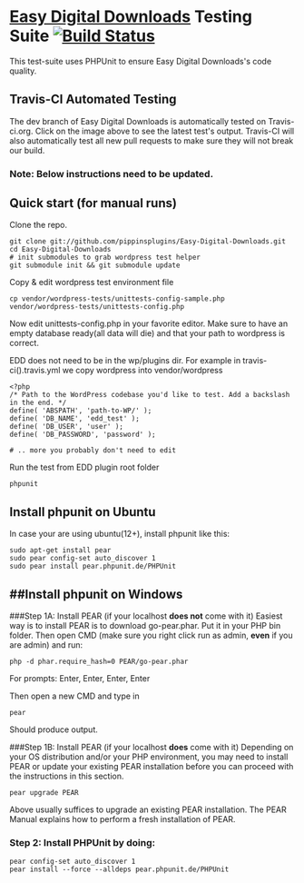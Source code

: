 [Easy Digital Downloads](http://www.easydigitaldownloads.com) Testing Suite [![Build Status](https://secure.travis-ci.org/pippinsplugins/Easy-Digital-Downloads.png?branch=master)](http://travis-ci.org/pippinsplugins/Easy-Digital-Downloads)
=================

This test-suite uses PHPUnit to ensure Easy Digital Downloads's code quality.

Travis-CI Automated Testing
-----------

The dev branch of Easy Digital Downloads is automatically tested on Travis-ci.org. 
Click on the image above to see the latest test's output.
Travis-CI will also automatically test all new pull requests to make sure they will not break our build.

### Note: Below instructions need to be updated. 


Quick start (for manual runs)
-----------------------------

Clone the repo.

    git clone git://github.com/pippinsplugins/Easy-Digital-Downloads.git
    cd Easy-Digital-Downloads
    # init submodules to grab wordpress test helper
    git submodule init && git submodule update


Copy & edit wordpress test environment file

    cp vendor/wordpress-tests/unittests-config-sample.php vendor/wordpress-tests/unittests-config.php

Now edit unittests-config.php in your favorite editor. Make sure to have an empty database ready(all data will die) and
that your path to wordpress is correct.

EDD does not need to be in the wp/plugins dir. For example in travis-ci().travis.yml we copy wordpress into vendor/wordpress

    <?php
    /* Path to the WordPress codebase you'd like to test. Add a backslash in the end. */
    define( 'ABSPATH', 'path-to-WP/' );
    define( 'DB_NAME', 'edd_test' );
    define( 'DB_USER', 'user' );
    define( 'DB_PASSWORD', 'password' );

    # .. more you probably don't need to edit


Run the test from EDD plugin root folder

    phpunit


Install phpunit on Ubuntu
-------------------------

In case your are using ubuntu(12+), install phpunit like this:

    sudo apt-get install pear
    sudo pear config-set auto_discover 1
    sudo pear install pear.phpunit.de/PHPUnit
	
##Install phpunit on Windows
--------------------------
###Step 1A: Install PEAR (if your localhost **does not** come with it)
Easiest way is to install PEAR is to download go-pear.phar.
Put it in your PHP bin folder.
Then open CMD (make sure you right click run as admin, **even** if you are admin) and run:

	php -d phar.require_hash=0 PEAR/go-pear.phar

For prompts:
Enter, Enter, Enter, Enter

Then open a new CMD and type in

	pear

Should produce output.

###Step 1B: Install PEAR (if your localhost **does** come with it)
Depending on your OS distribution and/or your PHP environment, you may need to install 
PEAR or update your existing PEAR installation before you can proceed with the instructions
in this section.

	pear upgrade PEAR

Above usually suffices to upgrade an existing PEAR installation. 
The PEAR Manual explains how to perform a fresh installation of PEAR.

### Step 2: Install PHPUnit by doing:

	pear config-set auto_discover 1
	pear install --force --alldeps pear.phpunit.de/PHPUnit